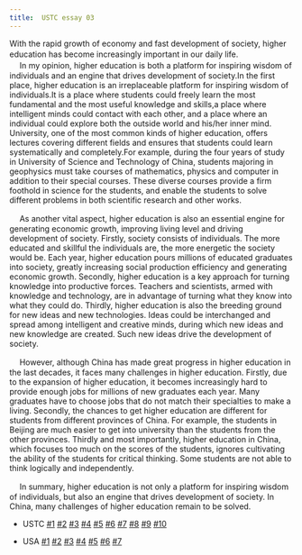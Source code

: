 ```yaml
---
title:  USTC essay 03
---
```


With the rapid growth of economy and fast development of society, higher education has become increasingly important in our daily life.
　  
　 In my opinion, higher education is both a platform for inspiring wisdom of individuals and an engine that drives development of society.In the first place, higher education is an irreplaceable platform for inspiring wisdom of individuals.It is a place where students could freely learn the most fundamental and the most useful knowledge and skills,a place where intelligent minds could contact with each other, and a place where an individual could explore both the outside world and his/her inner mind. University, one of the most common kinds of higher education, offers lectures covering different fields and ensures that students could learn systematically and completely.For example, during the four years of study in University of Science and Technology of China, students majoring in geophysics must take courses of mathematics, physics and computer in addition to their special courses. These diverse courses provide a firm foothold in science for the students, and enable the students to solve different problems in both scientific research and other works.

　  As another vital aspect, higher education is also an essential engine for generating economic growth, improving living level and driving development of society. Firstly, society consists of individuals. The more educated and skillful the individuals are, the more energetic the society would be. Each year, higher education pours millions of educated graduates into society, greatly increasing social production efficiency and generating economic growth. Secondly, higher education is a key approach for turning knowledge into productive forces. Teachers and scientists, armed with knowledge and technology, are in advantage of turning what they know into what they could do. Thirdly, higher education is also the breeding ground for new ideas and new technologies. Ideas could be interchanged and spread among intelligent and creative minds, during which new ideas and new knowledge are created. Such new ideas drive the development of society.

　  However, although China has made great progress in higher education in the last decades, it faces many challenges in higher education. Firstly, due to the expansion of higher education, it becomes increasingly hard to provide enough jobs for millions of new graduates each year. Many graduates have to choose jobs that do not match their specialties to make a living. Secondly, the chances to get higher education are different for students from different provinces of China. For example, the students in Beijing are much easier to get into university than the students from the other provinces. Thirdly and most importantly, higher education in China, which focuses too much on the scores of the students, ignores cultivating the ability of the students for critical thinking. Some students are not able to think logically and independently.

　  In summary, higher education is not only a platform for inspiring wisdom of individuals, but also an engine that drives development of society. In China, many challenges of higher education remain to be solved.

- USTC [\#1](/utils/essays/ustc1) [\#2](/utils/essays/ustc2) [\#3](/utils/essays/ustc3) [\#4](/utils/essays/ustc4) [\#5](/utils/essays/ustc5) [\#6](/utils/essays/ustc6)  [\#7](/utils/essays/ustc7)  [\#8](/utils/essays/ustc8) [\#9](/utils/essays/ustc9) [\#10](/utils/essays/ustc10)

- USA [\#1](/utils/essays/usa1) [\#2](/utils/essays/usa2) [\#3](/utils/essays/usa3) [\#4](/utils/essays/usa4) [\#5](/utils/essays/usa5) [\#6](/utils/essays/usa6) [\#7](/utils/essays/usa7)       

